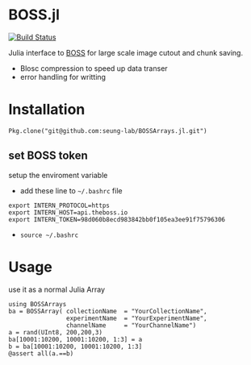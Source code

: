 BOSS.jl
========
[![Build Status](https://travis-ci.org/seung-lab/BOSSArrays.jl.svg?branch=master)](https://travis-ci.org/seung-lab/BOSSArrays.jl)

Julia interface to [BOSS](https://github.com/jhuapl-boss/boss) for large scale image cutout and chunk saving.

- Blosc compression to speed up data transer
- error handling for writting

# Installation

    Pkg.clone("git@github.com:seung-lab/BOSSArrays.jl.git")
## set BOSS token 
setup the enviroment variable
 - add these line to `~/.bashrc` file
```
export INTERN_PROTOCOL=https
export INTERN_HOST=api.theboss.io
export INTERN_TOKEN=98d060b8ecd983842bb0f105ea3ee91f75796306
```
- `source ~/.bashrc`

# Usage
use it as a normal Julia Array
```
using BOSSArrays
ba = BOSSArray( collectionName  = "YourCollectionName",
                experimentName  = "YourExperimentName",
                channelName     = "YourChannelName")
a = rand(UInt8, 200,200,3)
ba[10001:10200, 10001:10200, 1:3] = a
b = ba[10001:10200, 10001:10200, 1:3]
@assert all(a.==b)
```
